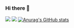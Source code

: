 ### Hi there 👋

<!--
**steam88ys/steam88ys** is a ✨ _special_ ✨ repository because its `README.md` (this file) appears on your GitHub profile.

Here are some ideas to get you started:

- 🔭 I’m currently working on ...
- 🌱 I’m currently learning ...
- 👯 I’m looking to collaborate on ...
- 🤔 I’m looking for help with ...
- 💬 Ask me about ...
- 📫 How to reach me: ...
- 😄 Pronouns: ...
- ⚡ Fun fact: ...
--><p align="center">
<a href="mailto:s2102@e-mirim.hs.kr" target="_blank"><img src="https://img.shields.io/badge/Gmail-Color=red?style=flat-square&logo=Gmail&logoColor=white"/></a>
<img src="https://img.shields.io/badge/HTML5-E34F26?style=flat-square&logo=HTML5&logoColor=white" />
[![Anurag's GitHub stats](https://github-readme-stats.vercel.app/api?username=anuraghazra)](https://github.com/anuraghazra/github-readme-stats)
</p>
